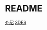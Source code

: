 # README

[介绍](https://www.jianshu.com/p/aac46b0cec38)
[3DES](https://www.cnblogs.com/techone/p/11771928.html)
